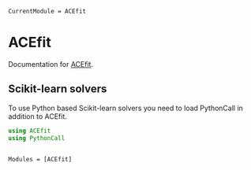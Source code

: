 ```@meta
CurrentModule = ACEfit
```

# ACEfit

Documentation for [ACEfit](https://github.com/ACEsuit/ACEfit.jl).

## Scikit-learn solvers

To use Python based Scikit-learn solvers you need to load PythonCall in addition to ACEfit.

```julia
using ACEfit
using PythonCall
```

```@index
```

```@autodocs
Modules = [ACEfit]
```
